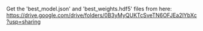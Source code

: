 Get the 'best_model.json' and 'best_weights.hdf5' files from here: https://drive.google.com/drive/folders/0B3yMyQUKTcSveTN6OFJEa2lYbXc?usp=sharing